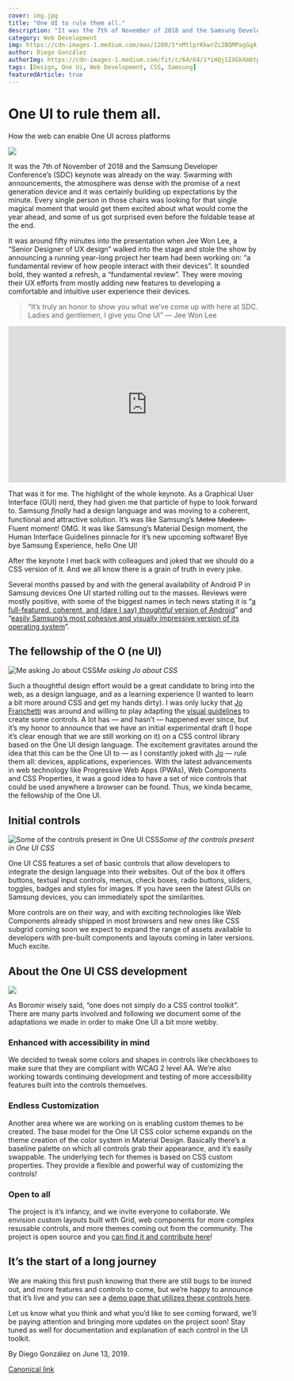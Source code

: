 ```yaml
---
cover: img.jpg
title: "One UI to rule them all."
description: "It was the 7th of November of 2018 and the Samsung Developer Conference’s (SDC) keynote was already on the way. Swarming with announcements, the atmosphere was dense with the promise of a next generation device and it was certainly building up expectations by the minute. Every single person in those chairs was looking for that single magical moment that would get them excited about what would come the year ahead, and some of us got surprised even before the foldable tease at the end."
category: Web Development
img: https://cdn-images-1.medium.com/max/1200/1*xMtlprKkwrZc2BQMPagGgA.jpeg
author: Diego González
authorImg: https://cdn-images-1.medium.com/fit/c/64/64/1*iHQjSIXGkXm6tp-AXz1vXg.png
tags: [Design, One Ui, Web Development, CSS, Samsung]
featuredArticle: true
---
```


# One UI to rule them all.

How the web can enable One UI across platforms

![](https://cdn-images-1.medium.com/max/2880/1*xMtlprKkwrZc2BQMPagGgA.jpeg)

It was the 7th of November of 2018 and the Samsung Developer Conference’s (SDC) keynote was already on the way. Swarming with announcements, the atmosphere was dense with the promise of a next generation device and it was certainly building up expectations by the minute. Every single person in those chairs was looking for that single magical moment that would get them excited about what would come the year ahead, and some of us got surprised even before the foldable tease at the end.

It was around fifty minutes into the presentation when Jee Won Lee, a “Senior Designer of UX design” walked into the stage and stole the show by announcing a running year-long project her team had been working on: “a fundamental review of how people interact with their devices”. It sounded bold, they wanted a refresh, a “fundamental review”. They were moving their UX efforts from mostly adding new features to developing a comfortable and intuitive user experience their devices.
> “It’s truly an honor to show you what we’ve come up with here at SDC. Ladies and gentlemen, I give you One UI” — Jee Won Lee

<center><iframe width="560" height="315" src="https://www.youtube.com/embed/X3LVk0i6bY4" frameborder="0" allowfullscreen></iframe></center>

That was it for me. The highlight of the whole keynote. As a Graphical User Interface (GUI) nerd, they had given me that particle of hype to look forward to. Samsung *finally* had a design language and was moving to a coherent, functional and attractive solution. It’s was like Samsung’s M̶e̶t̶r̶o̶ M̶o̶d̶e̶r̶n̶ Fluent moment! OMG. It was like Samsung’s Material Design moment, the Human Interface Guidelines pinnacle for it’s new upcoming software! Bye bye Samsung Experience, hello One UI!

After the keynote I met back with colleagues and joked that we should do a CSS version of it. And we all know there is a grain of truth in every joke.

Several months passed by and with the general availability of Android P in Samsung devices One UI started rolling out to the masses. Reviews were mostly positive, with some of the biggest names in tech news stating it is “[a full-featured, coherent, and (dare I say) *thoughtful* version of Android](https://www.theverge.com/2019/2/19/18229339/samsung-one-ui-update-android-9-pie-galaxy-s10-plus-s10e)” and “[easily Samsung’s most cohesive and visually impressive version of its operating system](https://www.androidcentral.com/samsung-one-ui-android-9-pie-review)”.

## The fellowship of the O (ne UI)

![Me asking Jo about CSS](https://cdn-images-1.medium.com/max/2000/1*nFFfp47wDQJ2ePZRFH5CBw.png)*Me asking Jo about CSS*

Such a thoughtful design effort would be a great candidate to bring into the web, as a design language, and as a learning experience (I wanted to learn a bit more around CSS and get my hands dirty). I was only lucky that [Jo Franchetti](undefined) was around and willing to play adapting the [visual guidelines](http://design.samsung.com/global/contents/one-ui/download/oneui_design_guide_eng.pdf) to create some controls. A lot has — and hasn’t — happened ever since, but it’s my honor to announce that we have an initial experimental draft (I hope it’s clear enough that we are still working on it) on a CSS control library based on the One UI design language. The excitement gravitates around the idea that this can be the One UI to — as I constantly joked with [Jo](undefined) — rule them all: devices, applications, experiences. With the latest advancements in web technology like Progressive Web Apps (PWAs), Web Components and CSS Properties, it was a good idea to have a set of nice controls that could be used anywhere a browser can be found. Thus, we kinda became, the fellowship of the One UI.

## Initial controls

![Some of the controls present in One UI CSS](https://cdn-images-1.medium.com/max/2000/1*OhJTKeNr3NA2DDOALkIDfg.png)*Some of the controls present in One UI CSS*

One UI CSS features a set of basic controls that allow developers to integrate the design language into their websites. Out of the box it offers buttons, textual input controls, menus, check boxes, radio buttons, sliders, toggles, badges and styles for images. If you have seen the latest GUIs on Samsung devices, you can immediately spot the similarities.

More controls are on their way, and with exciting technologies like Web Components already shipped in most browsers and new ones like CSS subgrid coming soon we expect to expand the range of assets available to developers with pre-built components and layouts coming in later versions. Much excite.

## About the One UI CSS development

![](https://cdn-images-1.medium.com/max/2000/1*uVOsYoD6kdL-sXPAsJMpjQ.jpeg)

As Boromir wisely said, “one does not simply do a CSS control toolkit”. There are many parts involved and following we document some of the adaptations we made in order to make One UI a bit more webby.

### Enhanced with accessibility in mind

We decided to tweak some colors and shapes in controls like checkboxes to make sure that they are compliant with WCAG 2 level AA. We’re also working towards continuing development and testing of more accessibility features built into the controls themselves.

### Endless Customization

Another area where we are working on is enabling custom themes to be created. The base model for the One UI CSS color scheme expands on the theme creation of the color system in Material Design. Basically there’s a baseline palette on which all controls grab their appearance, and it’s easily swappable. The underlying tech for themes is based on CSS custom properties. They provide a flexible and powerful way of customizing the controls!

### Open to all

The project is it’s infancy, and we invite everyone to collaborate. We envision custom layouts built with Grid, web components for more complex resusable controls, and more themes coming out from the community. The project is open source and you [can find it and contribute here](https://github.com/SamsungInternet/OneUI-CSS)!

## It’s the start of a long journey

We are making this first push knowing that there are still bugs to be ironed out, and more features and controls to come, but we’re happy to announce that it’s live and you can see a [demo page that utilizes these controls here](http://samsunginter.net/OneUI-CSS/demo.html).

Let us know what you think and what you’d like to see coming forward, we’ll be paying attention and bringing more updates on the project soon! Stay tuned as well for documentation and explanation of each control in the UI toolkit.



By Diego González on June 13, 2019.

[Canonical link](https://medium.com/samsung-internet-dev/one-ui-to-rule-them-all-f2b26e283b48)
